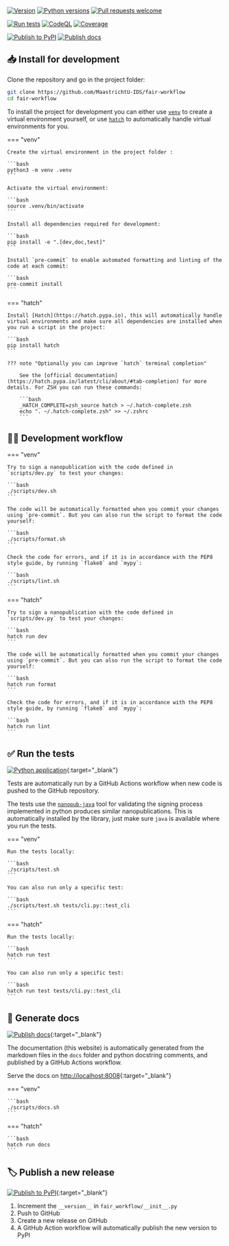 [![Version](https://img.shields.io/pypi/v/fair-workflow)](https://pypi.org/project/fair-workflow) [![Python versions](https://img.shields.io/pypi/pyversions/fair-workflow)](https://pypi.org/project/fair-workflow) [![Pull requests welcome](https://img.shields.io/badge/pull%20requests-welcome-brightgreen)](https://github.com/MaastrichtU-IDS/fair-workflow/fork)

[![Run tests](https://github.com/MaastrichtU-IDS/fair-workflow/actions/workflows/tests.yml/badge.svg)](https://github.com/MaastrichtU-IDS/fair-workflow/actions/workflows/tests.yml) [![CodeQL](https://github.com/MaastrichtU-IDS/fair-workflow/actions/workflows/codeql-analysis.yml/badge.svg)](https://github.com/MaastrichtU-IDS/fair-workflow/actions/workflows/codeql-analysis.yml) [![Coverage](https://sonarcloud.io/api/project_badges/measure?project=MaastrichtU-IDS_fair-workflow&metric=coverage)](https://sonarcloud.io/dashboard?id=MaastrichtU-IDS_fair-workflow)

[![Publish to PyPI](https://github.com/MaastrichtU-IDS/fair-workflow/actions/workflows/publish.yml/badge.svg)](https://github.com/MaastrichtU-IDS/fair-workflow/actions/workflows/publish.yml) [![Publish docs](https://github.com/MaastrichtU-IDS/fair-workflow/actions/workflows/docs.yml/badge.svg)](https://github.com/MaastrichtU-IDS/fair-workflow/actions/workflows/docs.yml)



## 📥 Install for development

Clone the repository and go in the project folder:

```bash
git clone https://github.com/MaastrichtU-IDS/fair-workflow
cd fair-workflow
```

To install the project for development you can either use [`venv`](https://docs.python.org/3/library/venv.html) to create a virtual environment yourself, or use [`hatch`](https://hatch.pypa.io) to automatically handle virtual environments for you.

=== "venv"

    Create the virtual environment in the project folder :

    ```bash
    python3 -m venv .venv
    ```

    Activate the virtual environment:

    ```bash
    source .venv/bin/activate
    ```

    Install all dependencies required for development:

    ```bash
    pip install -e ".[dev,doc,test]"
    ```

    Install `pre-commit` to enable automated formatting and linting of the code at each commit:

    ```bash
    pre-commit install
    ```

=== "hatch"

    Install [Hatch](https://hatch.pypa.io), this will automatically handle virtual environments and make sure all dependencies are installed when you run a script in the project:

    ```bash
    pip install hatch
    ```

    ??? note "Optionally you can improve `hatch` terminal completion"

        See the [official documentation](https://hatch.pypa.io/latest/cli/about/#tab-completion) for more details. For ZSH you can run these commands:

        ```bash
        _HATCH_COMPLETE=zsh_source hatch > ~/.hatch-complete.zsh
        echo ". ~/.hatch-complete.zsh" >> ~/.zshrc
        ```


## 🧑‍💻 Development workflow

=== "venv"

    Try to sign a nanopublication with the code defined in `scripts/dev.py` to test your changes:

    ```bash
    ./scripts/dev.sh
    ```

    The code will be automatically formatted when you commit your changes using `pre-commit`. But you can also run the script to format the code yourself:

    ```bash
    ./scripts/format.sh
    ```

    Check the code for errors, and if it is in accordance with the PEP8 style guide, by running `flake8` and `mypy`:

    ```bash
    ./scripts/lint.sh
    ```

=== "hatch"

    Try to sign a nanopublication with the code defined in `scripts/dev.py` to test your changes:

    ```bash
    hatch run dev
    ```

    The code will be automatically formatted when you commit your changes using `pre-commit`. But you can also run the script to format the code yourself:

    ```bash
    hatch run format
    ```

    Check the code for errors, and if it is in accordance with the PEP8 style guide, by running `flake8` and `mypy`:

    ```bash
    hatch run lint
    ```


## ✅ Run the tests

[![Python application](https://github.com/MaastrichtU-IDS/fair-workflow/actions/workflows/test.yml/badge.svg)](https://github.com/MaastrichtU-IDS/fair-workflow/actions/workflows/test.yml){:target="_blank"}

Tests are automatically run by a GitHub Actions workflow when new code is pushed to the GitHub repository.

The tests use the [```nanopub-java```](https://github.com/Nanopublication/nanopub-java) tool for validating the signing process implemented in python produces similar nanopublications. This is automatically installed by the library, just make sure `java` is available where you run the tests.

=== "venv"

	Run the tests locally:

	```bash
	./scripts/test.sh
	```

	You can also run only a specific test:

	```bash
	./scripts/test.sh tests/cli.py::test_cli
	```

=== "hatch"

	Run the tests locally:

	```bash
	hatch run test
	```

	You can also run only a specific test:

	```bash
	hatch run test tests/cli.py::test_cli
	```


## 📖 Generate docs

[![Publish docs](https://github.com/MaastrichtU-IDS/fair-workflow/actions/workflows/docs.yml/badge.svg)](https://github.com/MaastrichtU-IDS/fair-workflow/actions/workflows/docs.yml){:target="_blank"}

The documentation (this website) is automatically generated from the markdown files in the `docs` folder and python docstring comments, and published by a GitHub Actions workflow.

Serve the docs on [http://localhost:8008](http://localhost:8008){:target="_blank"}

=== "venv"

    ```bash
    ./scripts/docs.sh
    ```

=== "hatch"

    ```bash
    hatch run docs
    ```


## 🏷️ Publish a new release

[![Publish to PyPI](https://github.com/MaastrichtU-IDS/fair-workflow/actions/workflows/publish.yml/badge.svg)](https://github.com/MaastrichtU-IDS/fair-workflow/actions/workflows/publish.yml){:target="_blank"}

1. Increment the `__version__` in `fair_workflow/__init__.py`
2. Push to GitHub
3. Create a new release on GitHub
4. A GitHub Action workflow will automatically publish the new version to PyPI
